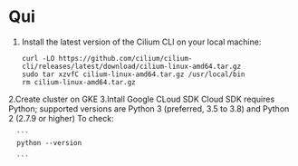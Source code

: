 # Qui
1. Install the latest version of the Cilium CLI on your local machine:
      ```
      curl -LO https://github.com/cilium/cilium-cli/releases/latest/download/cilium-linux-amd64.tar.gz
      sudo tar xzvfC cilium-linux-amd64.tar.gz /usr/local/bin
      rm cilium-linux-amd64.tar.gz
      ```
2.Create cluster on GKE
3.Intall Google CLoud SDK
      Cloud SDK requires Python; supported versions are Python 3 (preferred, 3.5 to 3.8) and Python 2 (2.7.9 or higher)
      To check:
      
      ```
      python --version
      
      ```

      
